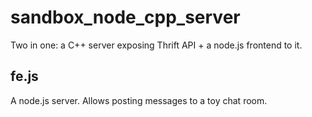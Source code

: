 # sandbox_node_cpp_server

Two in one: a C++ server exposing Thrift API + a node.js frontend to it.

## fe.js

A node.js server. Allows posting messages to a toy chat room.
